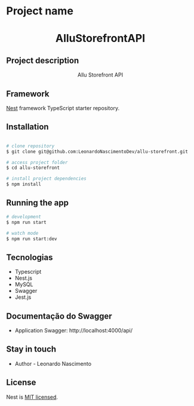 
# Project name
<h1 align="center">AlluStorefrontAPI</h1>

## Project description
<p align="center">Allu Storefront API</p>


## Framework

[Nest](https://github.com/nestjs/nest) framework TypeScript starter repository.

## Installation

```bash

# clone repository
$ git clone git@github.com:LeonardoNascimentoDev/allu-storefront.git

# access project folder
$ cd allu-storefront

# install project dependencies
$ npm install


```

## Running the app

```bash
# development
$ npm run start

# watch mode
$ npm run start:dev
```
## Tecnologias
  - Typescript
  - Nest.js
  - MySQL
  - Swagger
  - Jest.js

## Documentação do Swagger

 - Application Swagger: http://localhost:4000/api/ 
 
## Stay in touch

- Author - Leonardo Nascimento

## License

  Nest is [MIT licensed](LICENSE).
